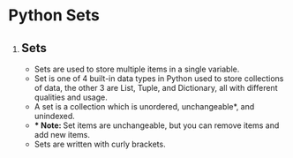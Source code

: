 # Python Sets
<!DOCTYPE html>
<html>
<body>
    <ol>
        <li>
            <h2>Sets</h2>
            <ul>
                <li>Sets are used to store multiple items in a single variable.</li>
                <li>Set is one of 4 built-in data types in Python used to store collections of data, the other 3 are List, Tuple, and Dictionary, all with different qualities and usage.</li>
                <li>A set is a collection which is unordered, unchangeable*, and unindexed.
                <li><strong>* Note:  </strong>Set items are unchangeable, but you can remove items and add new items.</li>
                </li>
                <li>Sets are written with curly brackets.</li>
            </ul>
        </li>
    </ol>
</body>
</html>
